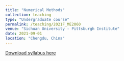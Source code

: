 ```yaml
---
title: "Numerical Methods"
collection: teaching
type: "Undergraduate course"
permalink: /teaching/2021F_ME2060
venue: "Sichuan University - Pittsburgh Institute"
date: 2021-09-01
location: "Chengdu, China"
---
```

[Download syllabus here](http://Liuchao-JIN.github.io/files/Teaching/2021F_ME2060.pdf)
